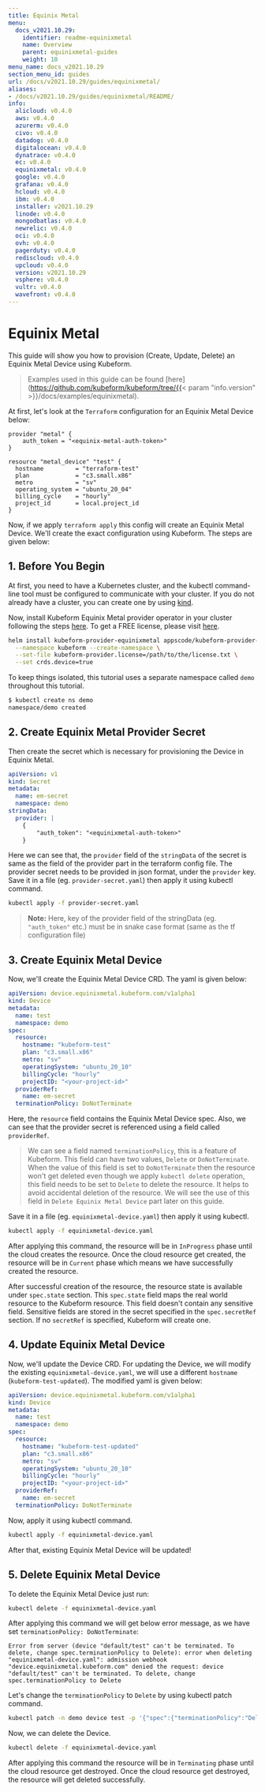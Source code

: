 ```yaml
---
title: Equinix Metal
menu:
  docs_v2021.10.29:
    identifier: readme-equinixmetal
    name: Overview
    parent: equinixmetal-guides
    weight: 10
menu_name: docs_v2021.10.29
section_menu_id: guides
url: /docs/v2021.10.29/guides/equinixmetal/
aliases:
- /docs/v2021.10.29/guides/equinixmetal/README/
info:
  alicloud: v0.4.0
  aws: v0.4.0
  azurerm: v0.4.0
  civo: v0.4.0
  datadog: v0.4.0
  digitalocean: v0.4.0
  dynatrace: v0.4.0
  ec: v0.4.0
  equinixmetal: v0.4.0
  google: v0.4.0
  grafana: v0.4.0
  hcloud: v0.4.0
  ibm: v0.4.0
  installer: v2021.10.29
  linode: v0.4.0
  mongodbatlas: v0.4.0
  newrelic: v0.4.0
  oci: v0.4.0
  ovh: v0.4.0
  pagerduty: v0.4.0
  rediscloud: v0.4.0
  upcloud: v0.4.0
  version: v2021.10.29
  vsphere: v0.4.0
  vultr: v0.4.0
  wavefront: v0.4.0
---
```


# Equinix Metal

This guide will show you how to provision (Create, Update, Delete) an Equinix Metal Device using Kubeform.

> Examples used in this guide can be found [here](https://github.com/kubeform/kubeform/tree/{{< param "info.version" >}}/docs/examples/equinixmetal).

At first, let's look at the `Terraform` configuration for an Equinix Metal Device below:

```
provider "metal" {
    auth_token = "<equinix-metal-auth-token>"
}

resource "metal_device" "test" {
  hostname         = "terraform-test"
  plan             = "c3.small.x86"
  metro            = "sv"
  operating_system = "ubuntu_20_04"
  billing_cycle    = "hourly"
  project_id       = local.project_id
}
```

Now, if we apply `terraform apply` this config will create an Equinix Metal Device. We'll create the exact configuration using Kubeform. The steps are given below:

## 1. Before You Begin

At first, you need to have a Kubernetes cluster, and the kubectl command-line tool must be configured to communicate with your cluster. If you do not already have a cluster, you can create one by using [kind](https://kind.sigs.k8s.io/docs/user/quick-start/).

Now, install Kubeform Equinix Metal provider operator in your cluster following the steps [here](/docs/v2021.10.29/setup/README). To get a FREE license, please visit [here](https://license-issuer.appscode.com/?p=kubeform-community).

```bash
helm install kubeform-provider-equinixmetal appscode/kubeform-provider-equinixmetal \
  --namespace kubeform --create-namespace \
  --set-file kubeform-provider.license=/path/to/the/license.txt \
  --set crds.device=true
```

To keep things isolated, this tutorial uses a separate namespace called `demo` throughout this tutorial.

```bash
$ kubectl create ns demo
namespace/demo created
```

## 2. Create Equinix Metal Provider Secret

Then create the secret which is necessary for provisioning the Device in Equinix Metal.

```yaml
apiVersion: v1
kind: Secret
metadata:
  name: em-secret
  namespace: demo
stringData:
  provider: |
    {
        "auth_token": "<equinixmetal-auth-token>"
    }
```

Here we can see that, the `provider` field of the `stringData` of the secret is same as the field of the provider part in the terraform config file. The provider secret needs to be provided in json format, under the `provider` key. Save it in a file (eg. `provider-secret.yaml`) then apply it using kubectl command.

```bash
kubectl apply -f provider-secret.yaml
```

> **Note:** Here, key of the provider field of the stringData (eg. `"auth_token"` etc.) must be in snake case format (same as the tf configuration file)

## 3. Create Equinix Metal Device

Now, we'll create the Equinix Metal Device CRD. The yaml is given below:

```yaml
apiVersion: device.equinixmetal.kubeform.com/v1alpha1
kind: Device
metadata:
  name: test
  namespace: demo
spec:
  resource:
    hostname: "kubeform-test"
    plan: "c3.small.x86"
    metro: "sv"
    operatingSystem: "ubuntu_20_10"
    billingCycle: "hourly"
    projectID: "<your-project-id>"
  providerRef:
    name: em-secret
  terminationPolicy: DoNotTerminate
```

Here, the `resource` field contains the Equinix Metal Device spec. Also, we can see that the provider secret is referenced using a field called `providerRef`.

> We can see a field named `terminationPolicy`, this is a feature of Kubeform. This field can have two values, `Delete` or `DoNotTerminate`. When the value of this field is set to `DoNotTerminate` then the resource won't get deleted even though we apply `kubectl delete` operation, this field needs to be set to `Delete` to delete the resource. It helps to avoid accidental deletion of the resource. We will see the use of this field in `Delete Equinix Metal Device` part later on this guide. 

Save it in a file (eg. `equinixmetal-device.yaml`) then apply it using kubectl.

```bash
kubectl apply -f equinixmetal-device.yaml
```

After applying this command, the resource will be in `InProgress` phase until the cloud creates the resource. Once the cloud resource get created, the resource will be in `Current` phase which means we have successfully created the resource.

After successful creation of the resource, the resource state is available under `spec.state` section. This `spec.state` field maps the real world resource to the Kubeform resource. This field doesn't contain any sensitive field. Sensitive fields are stored in the secret specified in the `spec.secretRef` section. If no `secretRef` is specified, Kubeform will create one.

## 4. Update Equinix Metal Device

Now, we'll update the Device CRD. For updating the Device, we will modify the existing `equinixmetal-device.yaml`, we will use a different `hostname` (`kubeform-test-updated`). The modified yaml is given below:

```yaml
apiVersion: device.equinixmetal.kubeform.com/v1alpha1
kind: Device
metadata:
  name: test
  namespace: demo
spec:
  resource:
    hostname: "kubeform-test-updated"
    plan: "c3.small.x86"
    metro: "sv"
    operatingSystem: "ubuntu_20_10"
    billingCycle: "hourly"
    projectID: "<your-project-id>"
  providerRef:
    name: em-secret
  terminationPolicy: DoNotTerminate
```

Now, apply it using kubectl command.

```bash
kubectl apply -f equinixmetal-device.yaml
```

After that, existing Equinix Metal Device will be updated!

## 5. Delete Equinix Metal Device

To delete the Equinix Metal Device just run:

```bash
kubectl delete -f equinixmetal-device.yaml
```

After applying this command we will get below error message, as we have set `terminationPolicy: DoNotTerminate`:

```text
Error from server (device "default/test" can't be terminated. To delete, change spec.terminationPolicy to Delete): error when deleting "equinixmetal-device.yaml": admission webhook "device.equinixmetal.kubeform.com" denied the request: device "default/test" can't be terminated. To delete, change spec.terminationPolicy to Delete
```

Let's change the `terminationPolicy` to `Delete` by using kubectl patch command.

```bash
kubectl patch -n demo device test -p '{"spec":{"terminationPolicy":"Delete"}}' --type="merge"
```

Now, we can delete the Device.

```bash
kubectl delete -f equinixmetal-device.yaml
```

After applying this command the resource will be in `Terminating` phase until the cloud resource get destroyed. Once the cloud resource get destroyed, the resource will get deleted successfully.
